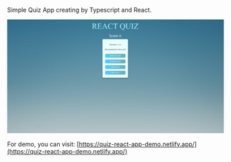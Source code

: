 Simple Quiz App creating by Typescript and React.

![preview](quiz-app/src/images/quizapp.png)

For demo, you can visit: [https://quiz-react-app-demo.netlify.app/](https://quiz-react-app-demo.netlify.app/)
